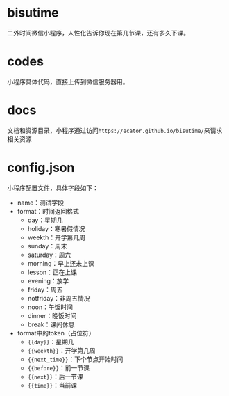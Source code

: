 # bisutime
二外时间微信小程序，人性化告诉你现在第几节课，还有多久下课。

# codes
小程序具体代码，直接上传到微信服务器用。

# docs
文档和资源目录，小程序通过访问`https://ecator.github.io/bisutime/`来请求相关资源

# config.json
小程序配置文件，具体字段如下：

- name：测试字段
- format：时间返回格式
	- day：星期几
	- holiday：寒暑假情况
	- weekth：开学第几周
	- sunday：周末
	- saturday：周六
	- morning：早上还未上课
	- lesson：正在上课
	- evening：放学
	- friday：周五
	- notfriday：非周五情况
	- noon：午饭时间
	- dinner：晚饭时间
	- break：课间休息
- format中的token（占位符）
	- `{{day}}`：星期几
	- `{{weekth}}`：开学第几周
	- `{{next_time}}`：下个节点开始时间
	- `{{before}}`：前一节课
	- `{{next}}`：后一节课
	- `{{time}}`：当前课
